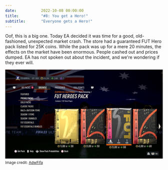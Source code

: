 ```yaml
---
date: 			2022-10-08 00:00:00
title: 			"#8: You get a Hero!"
subtitle: 		"Everyone gets a Hero!"
---
```


Oof, this is a big one. Today EA decided it was time for a good, old-fashioned, unexpected market crash. The store had a guaranteed FUT Hero pack listed for 25K coins. While the pack was up for a mere 20 minutes, the effects on the market have been enormous. People cashed out and prices dumped. EA has not spoken out about the incident, and we're wondering if they ever will.

<img src="/assets/images/hero.jpg" alt="Hero's for everyone."/>
<small>Image credit: <a href="https://twitter.com/AdwFifa" target="_blank">AdwFifa</a></small>